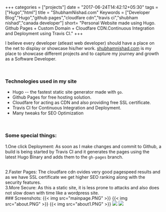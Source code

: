 +++
categories = ["projects"]
date = "2017-06-24T14:42:12+05:30"
tags = ["Hugo","html"]
title = "ShubhamNishad.com"
Keywords = ["Developer Blog","Hugo","github pages","cloudfare cdn","travis ci","shubham nishad","canada developer"]
short= "Personal Website made using Hugo. Github Pages + Custom Domain + Cloudfare CDN.Continuous Integration and Deployment using Travis CI."
+++
<br>

I believe every developer (atleast web developer) should have a place on the net to display or showcase his/her work. [shubhamnishad.com](https://shubhamnishad.com) is my place to showcase different projects and to capture my journey and growth as a Software Developer.

<br>

### Technologies used in my site
*   Hugo -- the fastest static site generator made with `go`.
*   Github Pages for free hosting solution.
*   Cloudfare for acting as CDN and also providing free SSL certificate.
*   Travis CI for Continuous Integration and Deployment.
*   Many tweaks for SEO Optimization


<br>

### Some special things:

1.One click Deployment:
As soon as I make changes and commit to Github, a build is being started by Travis CI and it generates the pages using the latest Hugo Binary and adds them to the `gh-pages` branch.

<br>
2.Faster Pages:
The cloudfare cdn ovides very good pagespeed results and as we have SSL certificate we get higher SEO ranking along with the security features.

<br>
3.More Secure:
As this a static site, it is less prone to attacks and also does not slow down with time like a wordpress site.

<br>
### Screenshots:
{{< img src="mainpage.PNG" >}}
{{< img src="about.PNG" >}}
{{< img src="about1.PNG" >}}

<img src="aboutmobile.png">
<img src="navbar.png">
